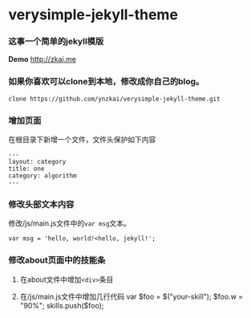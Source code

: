 # verysimple-jekyll-theme

### 这事一个简单的jekyll模版

**Demo** <http://zkai.me>

### 如果你喜欢可以clone到本地，修改成你自己的blog。

	clone https://github.com/ynzkai/verysimple-jekyll-theme.git

### 增加页面

在根目录下新增一个文件，文件头保护如下内容

	---
	layout: category
	title: one
	category: algorithm
	---

### 修改头部文本内容

修改/js/main.js文件中的`var msg`文本。

	var msg = 'hello, world!<hello, jekyll!';

### 修改about页面中的技能条

1. 在about文件中增加`<div>`条目
	<div class="skill"">
	  <div class="skill">
	    <div id="ruby" class="line"></div>
	    <div id="javascript" class="line"></div>
	    <div id="your-skill" class="line"></div>
	  </div>
	</div>

2. 在/js/main.js文件中增加几行代码
	var $foo = $("your-skill");
	$foo.w = "90%";
	skills.push($foo);

